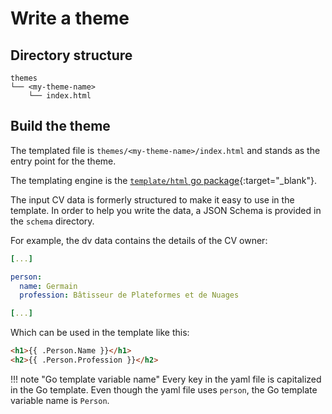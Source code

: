 # Write a theme

## Directory structure

```tree
themes
└── <my-theme-name>
    └── index.html
```

## Build the theme

The templated file is `themes/<my-theme-name>/index.html` and stands as the entry point for the theme.

The templating engine is the [`template/html` go package](https://pkg.go.dev/html/template){:target="_blank"}.

The input CV data is formerly structured to make it easy to use in the template. In order to help you write the data, a JSON Schema is provided in the `schema` directory.

For example, the dv data contains the details of the CV owner:

```yaml
[...]

person:
  name: Germain
  profession: Bâtisseur de Plateformes et de Nuages

[...]
```

Which can be used in the template like this:

```html
<h1>{{ .Person.Name }}</h1>
<h2>{{ .Person.Profession }}</h2>
```

!!! note "Go template variable name"
    Every key in the yaml file is capitalized in the Go template.
    Even though the yaml file uses `person`, the Go template variable name is `Person`.
